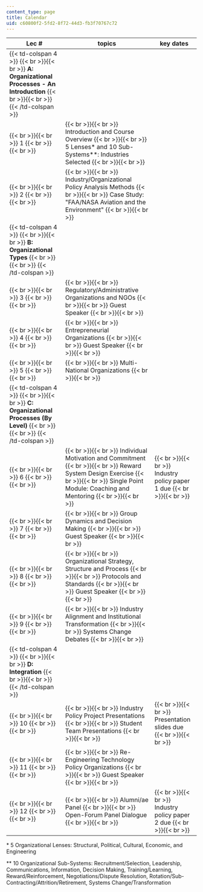 ```yaml
---
content_type: page
title: Calendar
uid: c60800f2-5fd2-8f72-44d3-fb3f70767c72
---
```


| Lec # | topics | key dates |
| --- | --- | --- |
| {{< td-colspan 4 >}} {{< br >}}{{< br >}} **A: Organizational Processes - An Introduction** {{< br >}}{{< br >}} {{< /td-colspan >}} ||||
|  {{< br >}}{{< br >}} 1 {{< br >}}{{< br >}}  |  {{< br >}}{{< br >}} Introduction and Course Overview {{< br >}}{{< br >}} 5 Lenses\* and 10 Sub-Systems\*\*: Industries Selected {{< br >}}{{< br >}}  |  |
|  {{< br >}}{{< br >}} 2 {{< br >}}{{< br >}}  |  {{< br >}}{{< br >}} Industry/Organizational Policy Analysis Methods {{< br >}}{{< br >}} Case Study: "FAA/NASA Aviation and the Environment" {{< br >}}{{< br >}}  |  |
| {{< td-colspan 4 >}} {{< br >}}{{< br >}} **B: Organizational Types** {{< br >}}{{< br >}} {{< /td-colspan >}} ||||
|  {{< br >}}{{< br >}} 3 {{< br >}}{{< br >}}  |  {{< br >}}{{< br >}} Regulatory/Administrative Organizations and NGOs {{< br >}}{{< br >}} Guest Speaker {{< br >}}{{< br >}}  |  |
|  {{< br >}}{{< br >}} 4 {{< br >}}{{< br >}}  |  {{< br >}}{{< br >}} Entrepreneurial Organizations {{< br >}}{{< br >}} Guest Speaker {{< br >}}{{< br >}}  |  |
|  {{< br >}}{{< br >}} 5 {{< br >}}{{< br >}}  |  {{< br >}}{{< br >}} Multi-National Organizations {{< br >}}{{< br >}}  |  |
| {{< td-colspan 4 >}} {{< br >}}{{< br >}} **C: Organizational Processes (By Level)** {{< br >}}{{< br >}} {{< /td-colspan >}} ||||
|  {{< br >}}{{< br >}} 6 {{< br >}}{{< br >}}  |  {{< br >}}{{< br >}} Individual Motivation and Commitment {{< br >}}{{< br >}} Reward System Design Exercise {{< br >}}{{< br >}} Single Point Module: Coaching and Mentoring {{< br >}}{{< br >}}  |  {{< br >}}{{< br >}} Industry policy paper 1 due {{< br >}}{{< br >}}  |
|  {{< br >}}{{< br >}} 7 {{< br >}}{{< br >}}  |  {{< br >}}{{< br >}} Group Dynamics and Decision Making {{< br >}}{{< br >}} Guest Speaker {{< br >}}{{< br >}}  |  |
|  {{< br >}}{{< br >}} 8 {{< br >}}{{< br >}}  |  {{< br >}}{{< br >}} Organizational Strategy, Structure and Process {{< br >}}{{< br >}} Protocols and Standards {{< br >}}{{< br >}} Guest Speaker {{< br >}}{{< br >}}  |  |
|  {{< br >}}{{< br >}} 9 {{< br >}}{{< br >}}  |  {{< br >}}{{< br >}} Industry Alignment and Institutional Transformation {{< br >}}{{< br >}} Systems Change Debates {{< br >}}{{< br >}}  |  |
| {{< td-colspan 4 >}} {{< br >}}{{< br >}} **D: Integration** {{< br >}}{{< br >}} {{< /td-colspan >}} ||||
|  {{< br >}}{{< br >}} 10 {{< br >}}{{< br >}}  |  {{< br >}}{{< br >}} Industry Policy Project Presentations {{< br >}}{{< br >}} Student Team Presentations {{< br >}}{{< br >}}  |  {{< br >}}{{< br >}} Presentation slides due {{< br >}}{{< br >}}  |
|  {{< br >}}{{< br >}} 11 {{< br >}}{{< br >}}  |  {{< br >}}{{< br >}} Re-Engineering Technology Policy Organizations {{< br >}}{{< br >}} Guest Speaker {{< br >}}{{< br >}}  |  |
|  {{< br >}}{{< br >}} 12 {{< br >}}{{< br >}}  |  {{< br >}}{{< br >}} Alumni/ae Panel {{< br >}}{{< br >}} Open-Forum Panel Dialogue {{< br >}}{{< br >}}  |  {{< br >}}{{< br >}} Industry policy paper 2 due {{< br >}}{{< br >}}  

  

\* 5 Organizational Lenses: Structural, Political, Cultural, Economic, and Engineering

\*\* 10 Organizational Sub-Systems: Recruitment/Selection, Leadership, Communications, Information, Decision Making, Training/Learning, Reward/Reinforcement, Negotiations/Dispute Resolution, Rotation/Sub-Contracting/Attrition/Retirement, Systems Change/Transformation